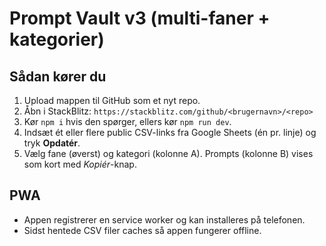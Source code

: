 # Prompt Vault v3 (multi-faner + kategorier)

## Sådan kører du
1. Upload mappen til GitHub som et nyt repo.
2. Åbn i StackBlitz: `https://stackblitz.com/github/<brugernavn>/<repo>`
3. Kør `npm i` hvis den spørger, ellers kør `npm run dev`.
4. Indsæt ét eller flere public CSV-links fra Google Sheets (én pr. linje) og tryk **Opdatér**.
5. Vælg fane (øverst) og kategori (kolonne A). Prompts (kolonne B) vises som kort med *Kopiér*-knap.

## PWA
- Appen registrerer en service worker og kan installeres på telefonen.
- Sidst hentede CSV filer caches så appen fungerer offline.

